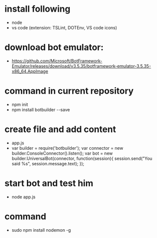 # install following
- node
- vs code (extension: TSLint, DOTEnv, VS code icons)

# download bot emulator: 
- https://github.com/Microsoft/BotFramework-Emulator/releases/download/v3.5.35/botframework-emulator-3.5.35-x86_64.AppImage

# command in current repository
- npm init
- npm install botbuilder --save

# create file and add content
- app.js
- var builder = require('botbuilder');
  var connector = new builder.ConsoleConnector().listen();
  var bot = new builder.UniversalBot(connector, function(session){
      session.send("You said %s", session.message.text);
  });

# start bot and test him
- node app.js

# command
- sudo npm install nodemon -g